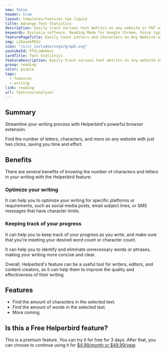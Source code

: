```yaml
---
new: false
header: true
layout: templates/features_two.liquid
title: Advange Text Statistics
description: Easily track various text metrics on any website or PDF with Helperbird's extension. With just two clicks, get a comprehensive analysis including unique word count, shortest words, estimated reading time, and more.
keywords: Dyslexia software, Reading Mode for Google Chrome, Voice typing for Chrome, Text to speech for Chrome, text reader, Immersive Reader, dyslexia fonts, accessibility software, dyslexia software, Helperbird for Edge, Helperbird for Firefox, Helperbird for Chrome, Opendyslexic for Chrome, OpenDyslexic
featurePageTitle: Easily Count Letters and Characters on Any Website with Helperbird
img: i1EeaekPHIo
icon: "/src/_includes/svgs/graph.svg"
youtubeId: PfILiWebkuc
cardTitle: Text Statistics
featureDescription: Easily track various text metrics on any website or PDF with Helperbird's extension. With just two clicks, get a comprehensive analysis including unique word count, shortest words, estimated reading time, and more.
group: reading
color: purple
tags:
  - features
  - writing
link: reading
url: features/analyze/
---
```




## Summary

Streamline your writing process with Helperbird's powerful browser extension. 

Find the number of letters, characters, and more on any website with just two clicks, saving you time and effort.


## Benefits
There are several benefits of knowing the number of characters and letters in your writing with the Helperbird feature:

### Optimize your writing

It can help you to optimize your writing for specific platforms or requirements, such as social media posts, email subject lines, or SMS messages that have character limits.

### Keeping track of your progress
It can help you to keep track of your progress as you write, and make sure that you're meeting your desired word count or character count.

It can help you to identify and eliminate unnecessary words or phrases, making your writing more concise and clear.

Overall, Helperbird's feature can be a useful tool for writers, editors, and content creators, as it can help them to improve the quality and effectiveness of their writing.

## Features

- Find the amount of characters in the selected text.
- Find the amount of words in the selected text.
- More coming.



## Is this a Free Helperbird feature?
This is a premium feature. You can try it for free for 3 days. After that, you can choose to continue using it for [$4.99/month or $49.99/year](/pricing/).




